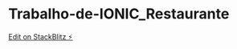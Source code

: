# Trabalho-de-IONIC_Restaurante

[Edit on StackBlitz ⚡️](https://stackblitz.com/edit/ionic-5-angular-10-start-template-yulonr)